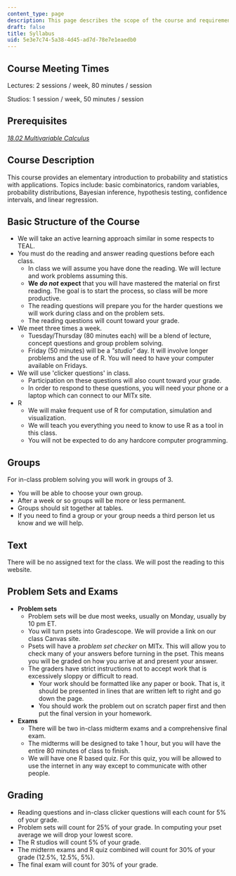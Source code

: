 ```yaml
---
content_type: page
description: This page describes the scope of the course and requirements.
draft: false
title: Syllabus
uid: 5e3e7c74-5a38-4d45-ad7d-78e7e1eaedb0
---
```

## Course Meeting Times

Lectures: 2 sessions / week, 80 minutes / session

Studios: 1 session / week, 50 minutes / session

## Prerequisites

[*18.02 Multivariable Calculus*](/courses/mathematics/18-02sc-multivariable-calculus-fall-2010)

## Course Description

This course provides an elementary introduction to probability and statistics with applications. Topics include: basic combinatorics, random variables, probability distributions, Bayesian inference, hypothesis testing, confidence intervals, and linear regression.

## Basic Structure of the Course

- We will take an active learning approach similar in some respects to TEAL.
- You must do the reading and answer reading questions before each class.
    - In class we will assume you have done the reading. We will lecture and work problems assuming this.
    - **We** ***do not*** **expect** that you will have mastered the material on first reading. The goal is to start the process, so class will be more productive.
    - The reading questions will prepare you for the harder questions we will work during class and on the problem sets.
    - The reading questions will count toward your grade.
- We meet three times a week.
    - Tuesday/Thursday (80 minutes each) will be a blend of lecture, concept questions and group problem solving.
    - Friday (50 minutes) will be a *"studio"* day. It will involve longer problems and the use of R. You will need to have your computer available on Fridays.
- We will use 'clicker questions' in class.
    - Participation on these questions will also count toward your grade.
    - In order to respond to these questions, you will need your phone or a laptop which can connect to our MITx site.
- R
    - We will make frequent use of R for computation, simulation and visualization.
    - We will teach you everything you need to know to use R as a tool in this class.
    - You will not be expected to do any hardcore computer programming.

## Groups

For in-class problem solving you will work in groups of 3.

- You will be able to choose your own group.
- After a week or so groups will be more or less permanent.
- Groups should sit together at tables.
- If you need to find a group or your group needs a third person let us know and we will help.

## Text

There will be no assigned text for the class. We will post the reading to this website.

## Problem Sets and Exams

- **Problem sets**
    - Problem sets will be due most weeks, usually on Monday, usually by 10 pm ET.
    - You will turn psets into Gradescope. We will provide a link on our class Canvas site.
    - Psets will have a *problem set checker* on MITx. This will allow you to check many of your answers before turning in the pset. This means you will be graded on how you arrive at and present your answer.
    - The graders have strict instructions not to accept work that is excessively sloppy or difficult to read.
        - Your work should be formatted like any paper or book. That is, it should be presented in lines that are written left to right and go down the page.
        - You should work the problem out on scratch paper first and then put the final version in your homework.
- **Exams**
    - There will be two in-class midterm exams and a comprehensive final exam.
    - The midterms will be designed to take 1 hour, but you will have the entire 80 minutes of class to finish.
    - We will have one R based quiz. For this quiz, you will be allowed to use the internet in any way except to communicate with other people.

## Grading

- Reading questions and in-class clicker questions will each count for 5% of your grade.
- Problem sets will count for 25% of your grade. In computing your pset average we will drop your lowest score.
- The R studios will count 5% of your grade.
- The midterm exams and R quiz combined will count for 30% of your grade (12.5%, 12.5%, 5%).
- The final exam will count for 30% of your grade.
